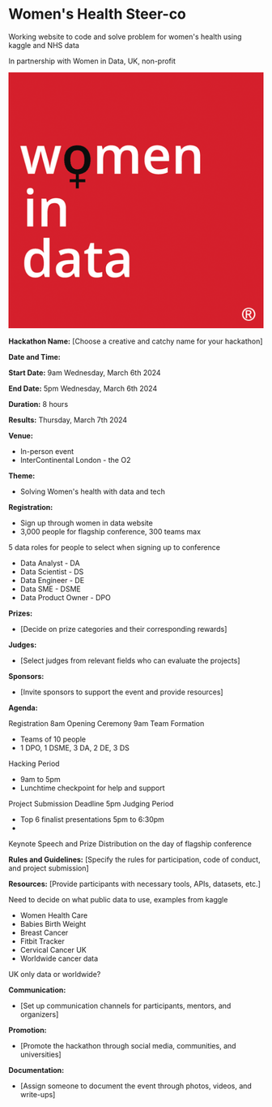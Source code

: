 # Women's Health Steer-co

Working website to code and solve problem for women's health using kaggle and NHS data

In partnership with Women in Data, UK, non-profit

![wid-logo.png](img%2Fwid-logo.png)

**Hackathon Name:** [Choose a creative and catchy name for your hackathon]

**Date and Time:**

**Start Date:** 9am Wednesday, March 6th 2024 

**End Date:** 5pm Wednesday, March 6th 2024 

**Duration:** 8 hours

**Results:** Thursday, March 7th 2024

**Venue:**

- In-person event
- InterContinental London - the O2

**Theme:**
- Solving Women's health with data and tech

**Registration:**

- Sign up through women in data website
- 3,000 people for flagship conference, 300 teams max

5 data roles for people to select when signing up to conference 

  - Data Analyst - DA
  - Data Scientist - DS
  - Data Engineer - DE
  - Data SME - DSME
  - Data Product Owner - DPO

**Prizes:**
- [Decide on prize categories and their corresponding rewards]

**Judges:**
- [Select judges from relevant fields who can evaluate the projects]

**Sponsors:**
- [Invite sponsors to support the event and provide resources]

**Agenda:**

Registration 8am
Opening Ceremony 9am 
Team Formation

  - Teams of 10 people
  - 1 DPO, 1 DSME, 3 DA, 2 DE, 3 DS

Hacking Period

  - 9am to 5pm 
  - Lunchtime checkpoint for help and support 

Project Submission Deadline 5pm
Judging Period

  - Top 6 finalist presentations 5pm to 6:30pm
  - 
Keynote Speech and Prize Distribution on the day of flagship conference 

**Rules and Guidelines:**
[Specify the rules for participation, code of conduct, and project submission]

**Resources:**
[Provide participants with necessary tools, APIs, datasets, etc.]

Need to decide on what public data to use, examples from kaggle 
- Women Health Care
- Babies Birth Weight
- Breast Cancer 
- Fitbit Tracker
- Cervical Cancer UK
- Worldwide cancer data

UK only data or worldwide?

**Communication:**
- [Set up communication channels for participants, mentors, and organizers]

**Promotion:**
- [Promote the hackathon through social media, communities, and universities]

**Documentation:**
- [Assign someone to document the event through photos, videos, and write-ups]

